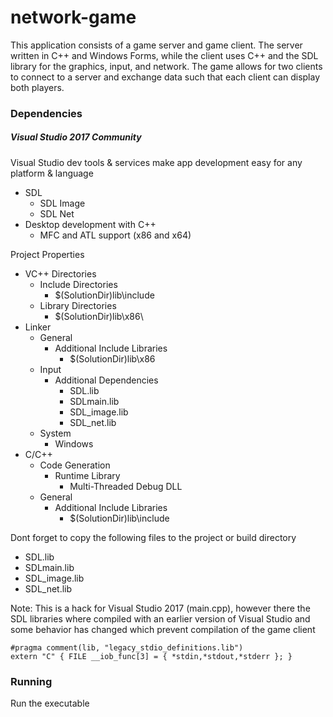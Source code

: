 # network-game
This application consists of a game server and game client. The server written in C++ and Windows Forms, while the client uses C++ and the SDL library for the graphics, input, and network. The game allows for two clients to connect to a server and exchange data such that each client can display both players.

### Dependencies

##### Visual Studio 2017 Community
Visual Studio dev tools & services make app development easy for any platform & language

* SDL
    * SDL Image
    * SDL Net
* Desktop development with C++
    * MFC and ATL support (x86 and x64)

Project Properties

* VC++ Directories
    * Include Directories
        * $(SolutionDir)lib\include
    * Library Directories
        * $(SolutionDir)lib\x86\
* Linker
    * General
        * Additional Include Libraries
            * $(SolutionDir)lib\x86
    * Input
        * Additional Dependencies
            * SDL.lib
            * SDLmain.lib
            * SDL_image.lib
            * SDL_net.lib
    * System
        * Windows
* C/C++
    * Code Generation
        * Runtime Library
            * Multi-Threaded Debug DLL
    * General
        * Additional Include Libraries
            * $(SolutionDir)lib\include

Dont forget to copy the following files to the project or build directory
* SDL.lib
* SDLmain.lib
* SDL_image.lib
* SDL_net.lib

Note: This is a hack for Visual Studio 2017 (main.cpp), however there the SDL libraries where compiled with an earlier version of Visual Studio and some behavior has changed which prevent compilation of the game client

```
#pragma comment(lib, "legacy_stdio_definitions.lib")
extern "C" { FILE __iob_func[3] = { *stdin,*stdout,*stderr }; }
```
### Running

Run the executable
